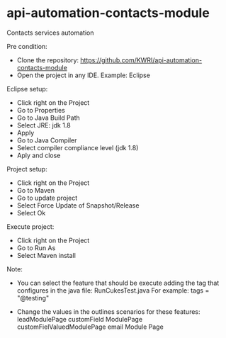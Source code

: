 # api-automation-contacts-module
Contacts services automation

Pre condition:
 - Clone the repository: 
     https://github.com/KWRI/api-automation-contacts-module
 - Open the project in any IDE. 
     Example: Eclipse

Eclipse setup:
 - Click right on the Project
 - Go to Properties
 - Go to Java Build Path 
 - Select JRE: jdk 1.8
 - Apply
 - Go to Java Compiler 
 - Select compiler compliance level (jdk 1.8)
 - Aply and close

Project setup:
 - Click right on the Project
 - Go to Maven 
 - Go to update project 
 - Select Force Update of Snapshot/Release
 - Select Ok

Execute project:
 - Click right on the Project 
 - Go to Run As 
 - Select Maven install

Note:
- You can select the feature that should be execute adding the tag that configures in the java file: RunCukesTest.java
For example:
       tags = "@testing"
       
- Change the values in the outlines scenarios for these features:
  leadModulePage
  customField ModulePage
  customFielValuedModulePage
  email Module Page
